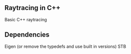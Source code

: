 ## Raytracing in C++

Basic C++ raytracing


## Dependencies

Eigen (or remove the typedefs and use built in versions)
STB

